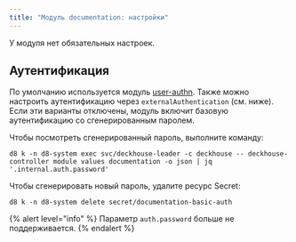 ```yaml
---
title: "Модуль documentation: настройки"
---
```


У модуля нет обязательных настроек.

<!-- SCHEMA -->

## Аутентификация

По умолчанию используется модуль [user-authn](../user-authn/). Также можно настроить аутентификацию через `externalAuthentication` (см. ниже).
Если эти варианты отключены, модуль включит базовую аутентификацию со сгенерированным паролем.

Чтобы посмотреть сгенерированный пароль, выполните команду:

```shell
d8 k -n d8-system exec svc/deckhouse-leader -c deckhouse -- deckhouse-controller module values documentation -o json | jq '.internal.auth.password'
```

Чтобы сгенерировать новый пароль, удалите ресурс Secret:

```shell
d8 k -n d8-system delete secret/documentation-basic-auth
```

{% alert level="info" %}
Параметр `auth.password` больше не поддерживается.
{% endalert %}
